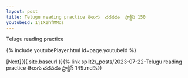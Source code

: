 ```yaml
---
layout: post
title: Telugu reading practice తెలుగు  చదవడం  ప్రాక్టీస్ 150
youtubeId: 1jIXzhfMMds
---
```

 
 
Telugu reading practice
 
 
 
 
 


{% include youtubePlayer.html id=page.youtubeId %}
 
[Next]({{ site.baseurl }}{% link  split2/_posts/2023-07-22-Telugu reading practice తెలుగు  చదవడం  ప్రాక్టీస్ 149.md%})
 

